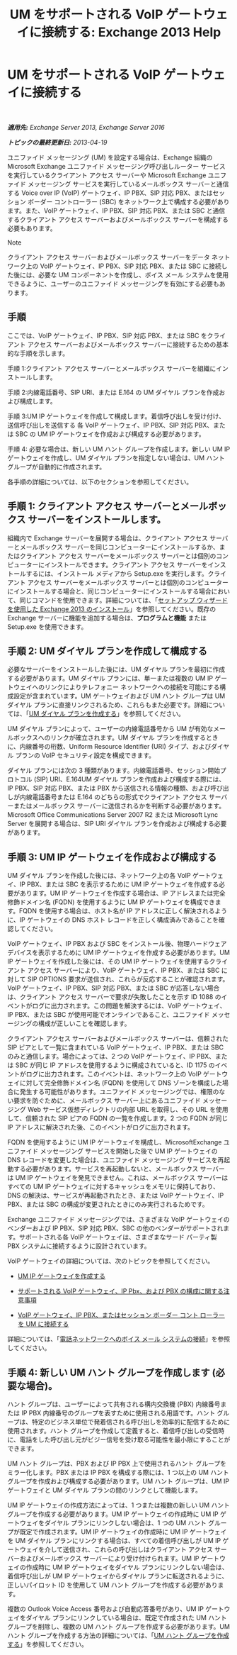 ﻿---
title: 'UM をサポートされる VoIP ゲートウェイに接続する: Exchange 2013 Help'
TOCTitle: UM をサポートされる VoIP ゲートウェイに接続する
ms:assetid: b8dfc8bd-2ee5-418d-b0a4-4fa2ec7e2a2e
ms:mtpsurl: https://technet.microsoft.com/ja-jp/library/Bb124360(v=EXCHG.150)
ms:contentKeyID: 50555862
ms.date: 04/24/2018
mtps_version: v=EXCHG.150
ms.translationtype: HT
---

# UM をサポートされる VoIP ゲートウェイに接続する

 

_**適用先:** Exchange Server 2013, Exchange Server 2016_

_**トピックの最終更新日:** 2013-04-19_

ユニファイド メッセージング (UM) を設定する場合は、Exchange 組織の Microsoft Exchange ユニファイド メッセージング呼び出しルーター サービスを実行しているクライアント アクセス サーバーや Microsoft Exchange ユニファイド メッセージング サービスを実行しているメールボックス サーバーと通信する Voice over IP (VoIP) ゲートウェイ、IP PBX、SIP 対応 PBX、またはセッション ボーダー コントローラー (SBC) をネットワーク上で構成する必要があります。また、VoIP ゲートウェイ、IP PBX、SIP 対応 PBX、または SBC と通信するクライアント アクセス サーバーおよびメールボックス サーバーを構成する必要もあります。


> [!NOTE]
> クライアント アクセス サーバーおよびメールボックス サーバーをデータ ネットワーク上の VoIP ゲートウェイ、IP PBX、SIP 対応 PBX、または SBC に接続した後には、必要な UM コンポーネントを作成し、ボイス メール システムを使用できるように、ユーザーのユニファイド メッセージングを有効にする必要もあります。



## 手順

ここでは、VoIP ゲートウェイ、IP PBX、SIP 対応 PBX、または SBC をクライアント アクセス サーバーおよびメールボックス サーバーに接続するための基本的な手順を示します。

手順 1:クライアント アクセス サーバーとメールボックス サーバーを組織にインストールします。

手順 2:内線電話番号、SIP URI、または E.164 の UM ダイヤル プランを作成および構成します。

手順 3:UM IP ゲートウェイを作成して構成します。着信呼び出しを受け付け、送信呼び出しを送信する 各 VoIP ゲートウェイ、IP PBX、SIP 対応 PBX、または SBC の UM IP ゲートウェイを作成および構成する必要があります。

手順 4: 必要な場合は、新しい UM ハント グループを作成します。新しい UM IP ゲートウェイを作成し、UM ダイヤル プランを指定しない場合は、UM ハント グループが自動的に作成されます。

各手順の詳細については、以下のセクションを参照してください。

## 手順 1: クライアント アクセス サーバーとメールボックス サーバーをインストールします。

組織内で Exchange サーバーを展開する場合は、クライアント アクセス サーバーとメールボックス サーバーを同じコンピューターにインストールするか、またはクライアント アクセス サーバーをメールボックス サーバーとは個別のコンピューターにインストールできます。クライアント アクセス サーバーをインストールするには、インストール メディアから Setup.exe を実行します。クライアント アクセス サーバーをメールボックス サーバーとは個別のコンピューターにインストールする場合と、同じコンピューターにインストールする場合において、同じコマンドを使用できます。詳細については、「[セットアップ ウィザードを使用した Exchange 2013 のインストール](install-exchange-2013-using-the-setup-wizard-exchange-2013-help.md)」を参照してください。既存の Exchange サーバーに機能を追加する場合は、<strong>プログラムと機能</strong> または Setup.exe を使用できます。

## 手順 2: UM ダイヤル プランを作成して構成する

必要なサーバーをインストールした後には、UM ダイヤル プランを最初に作成する必要があります。UM ダイヤル プランには、単一または複数の UM IP ゲートウェイへのリンクによりテレフォニー ネットワークへの接続を可能にする構成設定が含まれています。UM ゲートウェイおよび UM ハント グループは UM ダイヤル プランに直接リンクされるため、これらもまた必要です。詳細については、「[UM ダイヤル プランを作成する](https://docs.microsoft.com/ja-jp/exchange/voice-mail-unified-messaging/connect-voice-mail-system/create-um-dial-plan)」を参照してください。

UM ダイヤル プランによって、ユーザーの内線電話番号から UM が有効なメールボックスへのリンクが確立されます。UM ダイヤル プランを作成するときに、内線番号の桁数、Uniform Resource Identifier (URI) タイプ、およびダイヤル プランの VoIP セキュリティ設定を構成できます。

ダイヤル プランには次の 3 種類があります。内線電話番号、セッション開始プロトコル (SIP) URI、E.164UM ダイヤル プランを作成および構成する際には、IP PBX、SIP 対応 PBX、または PBX から送信される情報の種類、および呼び出しが内線電話番号または E.164 のどちらの形式でクライアント アクセス サーバーまたはメールボックス サーバーに送信されるかを判断する必要があります。Microsoft Office Communications Server 2007 R2 または Microsoft Lync Server を展開する場合は、SIP URI ダイヤル プランを作成および構成する必要があります。

## 手順 3: UM IP ゲートウェイを作成および構成する

UM ダイヤル プランを作成した後には、ネットワーク上の各 VoIP ゲートウェイ、IP PBX、または SBC を表示するために UM IP ゲートウェイを作成する必要があります。UM IP ゲートウェイを作成する場合は、IP アドレスまたは完全修飾ドメイン名 (FQDN) を使用するように UM IP ゲートウェイを構成できます。FQDN を使用する場合は、ホスト名が IP アドレスに正しく解決されるように、IP ゲートウェイの DNS ホスト レコードを正しく構成済みであることを確認してください。

VoIP ゲートウェイ、IP PBX および SBC をインストール後、物理ハードウェア デバイスを表示するために UM IP ゲートウェイを作成する必要があります。UM IP ゲートウェイを作成した後には、その UM IP ゲートウェイを使用するクライアント アクセス サーバーにより、VoIP ゲートウェイ、IP PBX、または SBC に対して SIP OPTIONS 要求が送信され、これらが反応することが確認されます。VoIP ゲートウェイ、IP PBX、SIP 対応 PBX、または SBC が応答しない場合は、クライアント アクセス サーバーで要求が失敗したことを示す ID 1088 のイベントがログに出力されます。この問題を解決するには、VoIP ゲートウェイ、IP PBX、または SBC が使用可能でオンラインであること、ユニファイド メッセージングの構成が正しいことを確認します。

クライアント アクセス サーバーおよびメールボックス サーバーは、信頼された SIP ピアとして一覧に含まれている VoIP ゲートウェイ、IP PBX、または SBC のみと通信します。場合によっては、2 つの VoIP ゲートウェイ、IP PBX、または SBC が同じ IP アドレスを使用するように構成されていると、ID 1175 のイベントがログに出力されます。このイベントは、ネットワーク上の VoIP ゲートウェイに対して完全修飾ドメイン名 (FQDN) を使用して DNS ゾーンを構成した場合に発生する可能性があります。ユニファイド メッセージングでは、権限のない要求を防ぐために、メールボックス サーバー上にあるユニファイド メッセージング Web サービス仮想ディレクトリの内部 URL を取得し、その URL を使用して、信頼された SIP ピアの FQDN の一覧を作成します。2 つの FQDN が同じ IP アドレスに解決された後、このイベントがログに出力されます。

FQDN を使用するように UM IP ゲートウェイを構成し、MicrosoftExchange ユニファイド メッセージング サービスを開始した後で UM IP ゲートウェイの DNS レコードを変更した場合は、ユニファイド メッセージング サービスを再起動する必要があります。サービスを再起動しないと、メールボックス サーバーは UM IP ゲートウェイを発見できません。これは、メールボックス サーバーはすべての UM IP ゲートウェイに対するキャッシュをメモリに保持しており、DNS の解決は、サービスが再起動されたとき、または VoIP ゲートウェイ、IP PBX、または SBC の構成が変更されたときにのみ実行されるためです。

Exchange ユニファイド メッセージングでは、さまざまな VoIP ゲートウェイのベンダーおよび IP PBX、SIP 対応 PBX、SBC の他のベンダーがサポートされます。サポートされる各 VoIP ゲートウェイは、さまざまなサード パーティ製 PBX システムに接続するように設計されています。

VoIP ゲートウェイの詳細については、次のトピックを参照してください。

  - [UM IP ゲートウェイを作成する](https://docs.microsoft.com/ja-jp/exchange/voice-mail-unified-messaging/connect-voice-mail-system/create-um-ip-gateway)

  - [サポートされる VoIP ゲートウェイ、IP Pbx、および PBX の構成に関する注意事項](https://docs.microsoft.com/ja-jp/exchange/voice-mail-unified-messaging/telephone-system-integration-with-um/configuration-notes-for-voip-gateways)

  - [VoIP ゲートウェイ、IP PBX、またはセッション ボーダー コント ローラーを UM に接続する](connect-a-voip-gateway-ip-pbx-or-session-border-controller-to-um-exchange-2013-help.md)

詳細については、「[電話ネットワークへのボイス メール システムの接続](https://docs.microsoft.com/ja-jp/exchange/voice-mail-unified-messaging/connect-voice-mail-system/connect-voice-mail-system)」を参照してください。

## 手順 4: 新しい UM ハント グループを作成します (必要な場合)。

ハント グループは、ユーザーによって共有される構内交換機 (PBX) 内線番号または IP PBX 内線番号のグループを表すために使用される用語です。ハント グループは、特定のビジネス単位で発着信される呼び出しを効率的に配信するために使用されます。ハント グループを作成して定義すると、着信呼び出しの受信時に、電話をした呼び出し元がビジー信号を受け取る可能性を最小限にすることができます。

UM ハント グループは、PBX および IP PBX 上で使用されるハント グループをミラー化します。PBX または IP PBX を構成する際には、1 つ以上の UM ハント グループを作成および構成する必要があります。UM ハント グループは、UM IP ゲートウェイと UM ダイヤル プランの間のリンクとして機能します。

UM IP ゲートウェイの作成方法によっては、1 つまたは複数の新しい UM ハント グループを作成する必要があります。UM IP ゲートウェイの作成時に UM IP ゲートウェイをダイヤル プランにリンクしない場合は、1 つの UM ハント グループが既定で作成されます。UM IP ゲートウェイの作成時に UM IP ゲートウェイを UM ダイヤル プランにリンクする場合は、すべての着信呼び出しが UM IP ゲートウェイを介して送信され、これらの呼び出しはクライアント アクセス サーバーおよびメールボックス サーバーにより受け付けられます。UM IP ゲートウェイの作成時に UM IP ゲートウェイをダイヤル プランにリンクしない場合は、着信呼び出しが UM IP ゲートウェイからダイヤル プランに転送されるように、正しいパイロット ID を使用して UM ハント グループを作成する必要があります。

複数の Outlook Voice Access 番号および自動応答番号があり、UM IP ゲートウェイをダイヤル プランにリンクしている場合は、既定で作成された UM ハント グループを削除し、複数の UM ハント グループを作成する必要があります。UM ハント グループを作成する方法の詳細については、「[UM ハント グループを作成する](https://docs.microsoft.com/ja-jp/exchange/voice-mail-unified-messaging/connect-voice-mail-system/create-um-hunt-group)」を参照してください。


